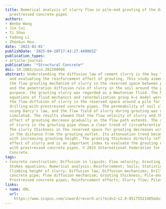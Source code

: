 ```yaml
---
title: Numerical analysis of slurry flow in pile-end grouting of the drilling with
  prestressed concrete pipes
authors:
- Wenbo Wang
- Jie Cui
- Yi Shan
- Yadong Li
- Zhenkun Hou
date: '2023-01-01'
publishDate: '2025-04-28T17:42:27.449065Z'
publication_types:
- article-journal
publication: '*Structural Concrete*'
doi: 10.1002/suco.202200906
abstract: Understanding the diffusion law of cement slurry is the key to analyzing
  and evaluating the reinforcement effect of grouting. This study aimed to reveal
  the flow grouting mechanism of slurry in the reserved space between piles and soil
  and the penetration diffusion rule of slurry in the soil around the piles. For this
  purpose, the grouting slurry was regarded as a Newtonian fluid. The Navier–Stokes
  equations of fluid mechanics and renormalization group k–ε model were used to study
  the flow diffusion of slurry in the reserved space around a pile for grouting the
  drilling with prestressed concrete pipes. The permeability of soil slurry was determined
  using Darcy's law, and the flow field of slurry during grouting was numerically
  simulated. The results showed that the flow velocity of slurry and the reinforcement
  effect of grouting decrease gradually as the flow path extends. The radial flow
  of slurry in the grouting pipe shows a clear trend of circumferential diffusion.
  The slurry thickness in the reserved space for grouting decreases with an increase
  in the distance from the grouting outlet. Its attenuation trend becomes more obvious
  with increasing grouting height. The grouting thickness directly reflects the filling
  effect of slurry and is an important index to evaluate the grouting effect of drilling
  with prestressed concrete pipes. © 2023 International Federation for Structural
  Concrete.
tags:
- Concrete construction; Diffusion in liquids; Flow velocity; Grouting; Mortar; Navier
  Stokes equations; Numerical analysis; Reinforcement; Soils; Statistical mechanics;
  Climbing height of slurry; Diffusion law; Diffusion mechanisms; Drilling with prestressed
  concrete pipe; Flow diffusion mechanism; Grouting thickness; Pile-end grouting;
  Prestressed concrete pipes; Reinforcement effects; Slurry flow; Piles
links:
- name: URL
  url: 
    https://www.scopus.com/inward/record.uri?eid=2-s2.0-85175521405&doi=10.1002%2fsuco.202200906&partnerID=40&md5=616702501c5961aae14fddc2ef5886a1
---
```

